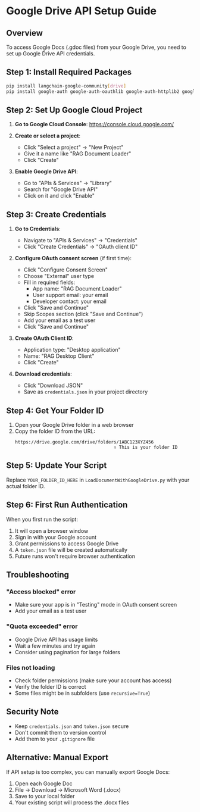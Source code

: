 # Google Drive API Setup Guide

## Overview
To access Google Docs (.gdoc files) from your Google Drive, you need to set up Google Drive API credentials.

## Step 1: Install Required Packages
```bash
pip install langchain-google-community[drive]
pip install google-auth google-auth-oauthlib google-auth-httplib2 google-api-python-client
```

## Step 2: Set Up Google Cloud Project

1. **Go to Google Cloud Console**: https://console.cloud.google.com/
2. **Create or select a project**:
   - Click "Select a project" → "New Project"
   - Give it a name like "RAG Document Loader"
   - Click "Create"

3. **Enable Google Drive API**:
   - Go to "APIs & Services" → "Library"
   - Search for "Google Drive API"
   - Click on it and click "Enable"

## Step 3: Create Credentials

1. **Go to Credentials**:
   - Navigate to "APIs & Services" → "Credentials"
   - Click "Create Credentials" → "OAuth client ID"

2. **Configure OAuth consent screen** (if first time):
   - Click "Configure Consent Screen"
   - Choose "External" user type
   - Fill in required fields:
     - App name: "RAG Document Loader"
     - User support email: your email
     - Developer contact: your email
   - Click "Save and Continue"
   - Skip Scopes section (click "Save and Continue")
   - Add your email as a test user
   - Click "Save and Continue"

3. **Create OAuth Client ID**:
   - Application type: "Desktop application"
   - Name: "RAG Desktop Client"
   - Click "Create"

4. **Download credentials**:
   - Click "Download JSON"
   - Save as `credentials.json` in your project directory

## Step 4: Get Your Folder ID

1. Open your Google Drive folder in a web browser
2. Copy the folder ID from the URL:
   ```
   https://drive.google.com/drive/folders/1ABC123XYZ456
                                        ↑ This is your folder ID
   ```

## Step 5: Update Your Script

Replace `YOUR_FOLDER_ID_HERE` in `LoadDocumentWithGoogleDrive.py` with your actual folder ID.

## Step 6: First Run Authentication

When you first run the script:
1. It will open a browser window
2. Sign in with your Google account
3. Grant permissions to access Google Drive
4. A `token.json` file will be created automatically
5. Future runs won't require browser authentication

## Troubleshooting

### "Access blocked" error
- Make sure your app is in "Testing" mode in OAuth consent screen
- Add your email as a test user

### "Quota exceeded" error
- Google Drive API has usage limits
- Wait a few minutes and try again
- Consider using pagination for large folders

### Files not loading
- Check folder permissions (make sure your account has access)
- Verify the folder ID is correct
- Some files might be in subfolders (use `recursive=True`)

## Security Note

- Keep `credentials.json` and `token.json` secure
- Don't commit them to version control
- Add them to your `.gitignore` file

## Alternative: Manual Export

If API setup is too complex, you can manually export Google Docs:
1. Open each Google Doc
2. File → Download → Microsoft Word (.docx)
3. Save to your local folder
4. Your existing script will process the .docx files 
